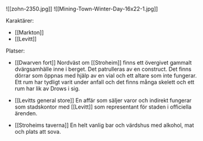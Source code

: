 ![[zohn-2350.jpg]]
![[Mining-Town-Winter-Day-16x22-1.jpg]]

Karaktärer:
- [[Markton]]
- [[Levitt]]

Platser:
- [[Dwarven fort]]
	Nordväst om [[Stroheim]] finns ett övergivet gammalt dvärgsamhälle inne i berget. Det patrulleras av en construct. Det finns dörrar som öppnas med hjälp av en vial och ett altare som inte fungerar. Ett rum har tydligt varit under anfall och det finns många skelett och ett rum har lik av Drows i sig.
	
- [[Levitts general store]]
	En affär som säljer varor och indirekt fungerar som stadskontor med [[Levitt]] som representant för staden i officiella ärenden.
	
- [[Stroheims taverna]]
	En helt vanlig bar och värdshus med alkohol, mat och plats att sova.

